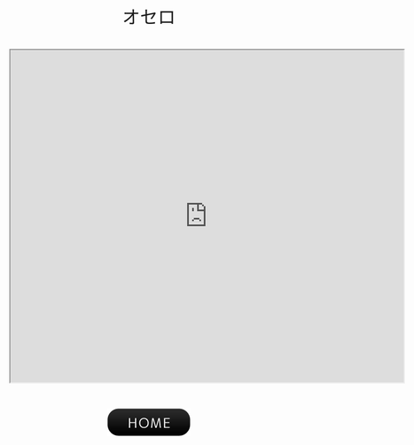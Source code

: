 <center><font face="Arial" size="6">オセロ<br><br><iframe src="https://othello-js.vercel.app" width="710" height="600"></iframe><br><br><a href="javascript:history.back()"><img src="btn01-11.png"></a>
